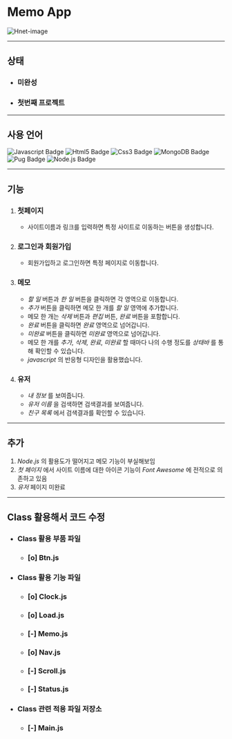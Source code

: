# Memo App

![Hnet-image](https://user-images.githubusercontent.com/70431221/123586946-79dcd200-d820-11eb-85b3-6786ff812587.gif)

<hr>

## 상태
- ### 미완성
- ### 첫번째 프로젝트

<hr>

## 사용 언어

![Javascript Badge](https://img.shields.io/badge/-Javascript-%23F7DF1E)
![Html5 Badge](https://img.shields.io/badge/-HTML5-%23E34F26)
![Css3 Badge](https://img.shields.io/badge/-CSS3-%231572B6)
![MongoDB Badge](https://img.shields.io/badge/-MongoDB-%2347A248)
![Pug Badge](https://img.shields.io/badge/-Pug-%23A86454)
![Node.js Badge](https://img.shields.io/badge/-Node.js-%23339933)

<hr>

## 기능 

1. ### **첫페이지** 
   + 사이트이름과 링크를 입력하면 특정 사이트로 이동하는 버튼을 생성합니다.
2. ### **로그인**과 **회원가입** 
   + 회원가입하고 로그인하면 특정 페이지로 이동합니다.
3. ### **메모**
   + *할 일* 버튼과 *한 일* 버튼을 클릭하면 각 영역으로 이동합니다.
   + *추가* 버튼을 클릭하면 메모 한 개를 *할 일* 영역에 추가합니다.
   + 메모 한 개는 *삭제* 버튼과 *편집* 버튼, *완료* 버튼을 포함합니다.
   + *완료* 버튼을 클릭하면 *완료* 영역으로 넘어갑니다.
   + *미완료* 버튼을 클릭하면 *미완료* 영역으로 넘어갑니다.
   + 메모 한 개를 *추가*, *삭제*, *완료*, *미완료* 할 때마다 나의 수행 정도를 *상태바* 를 통해 확인할 수 있습니다.
   + *javascript* 의 반응형 디자인을 활용했습니다. 
4. ### **유저**
   + *내 정보* 를 보여줍니다.
   + *유저 이름* 을 검색하면 검색결과를 보여줍니다.
   + *친구 목록* 에서 검색결과를 확인할 수 있습니다.
<hr>

## 추가

1. *Node.js* 의 활용도가 떨어지고 메모 기능이 부실해보임
2. *첫 페이지* 에서 사이트 이름에 대한 아이콘 기능이 *Font Awesome* 에 전적으로 의존하고 있음
3. *유저* 페이지 미완료

<hr>

## **Class** 활용해서 코드 수정

* ### **Class** 활용 부품 파일
  * ### [o] Btn.js
* ### **Class** 활용 기능 파일
  * ### [o] Clock.js
  * ### [o] Load.js
  * ### [-] Memo.js
  * ### [o] Nav.js
  * ### [-] Scroll.js
  * ### [-] Status.js
* ### **Class** 관련 적용 파일 저장소
  * ### [-] Main.js
